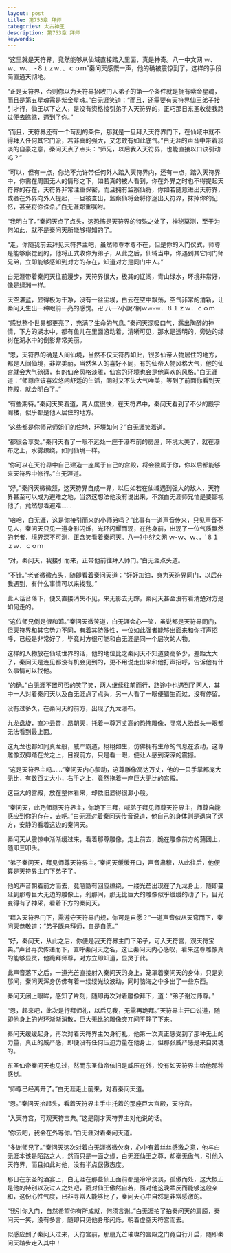 ```yaml
---
layout: post
title: 第753章 拜师
categories: 太古神王
description: 第753章 拜师
keywords:
---
```


“这里就是天符界，竟然能够从仙域直接踏入里面，真是神奇。八一中文网  ｗ、ｗ、ｗ、．-８`１`ｚ`ｗ`．、ｃｏｍ”秦问天感慨一声，他的确被震惊到了，这样的手段简直通天彻地。

“正是天符界，否则你以为天符界招收门人弟子的第一个条件就是拥有紫金星魂，而且是第五星魂需是紫金星魂。”白无涯笑道：“而且，还需要有天符界仙王弟子接引才行，仙王以下之人，是没有资格接引弟子入天符界的，正巧那日东圣收徒我路过便去瞧瞧，遇到了你。”

“而且，天符界还有一个苛刻的条件，那就是一旦拜入天符界门下，在仙域中就不得拜入任何其它门派，若非真的强大，又怎敢有如此底气。”白无涯的声音中带着淡淡的自豪之意，秦问天点了点头：“师兄，以后我入天符界，也能直接以口诀引动吗？”

“可以，但有一点，你绝不允许带任何外人踏入天符界内，还有一点，踏入天符界中，你需在周围无人的情形之下，如若真的被人看到，你在外界之时也不得提起天符界的存在，天符界非常注重保密，而且拥有监察仙将，你如若随意进出天符界，或者在外界向外人提起，一旦被查出，监察仙将会将你逐出天符界，抹掉你的记忆，甚至将你诛杀。”白无涯郑重嘱咐。

“我明白了。”秦问天点了点头，这恐怖是天符界的特殊之处了，神秘莫测，至于为何如此，就不是秦问天所能够得知的了。

“走，你随我前去拜见天符界主吧，虽然师尊本尊不在，但是你的入门仪式，师尊是能够察觉到的，他将正式收你为弟子，从此之后，仙域当中，你遇到其它同门师兄弟，立即能够感知到对方的存在，知道对方是同门中人。”

白无涯带着秦问天往前漫步，天符界很大，极其的辽阔，青山绿水，环境非常好，像是绿洲一样。

天空湛蓝，显得极为干净，没有一丝尘埃，白云在空中飘荡，空气非常的清新，让秦问天生出一种眼前一亮的感觉。卍  八一?小說?網ｗ`ｗ-ｗ`．８１ｚｗ．ｃｏｍ

“感觉整个世界都更亮了，充满了生命的气息。”秦问天深吸口气，露出陶醉的神情，下方的湖水中，都有鱼儿在里面游动着，清晰可见，那水是透明的，旁边的绿树在湖水中的倒影非常美丽。

“恩，天符界的确是人间仙境，当然不仅天符界如此，很多仙帝人物居住的地方，都是人间仙境，非常美丽，当然各人的喜好不同，有的仙帝人物风格大气，他的仙宫就会大气磅礴，有的仙帝风格淡雅，仙宫的环境也会是他喜欢的风格。”白无涯道：“师尊应该喜欢悠闲舒适的生活，同时又不失大气唯美，等到了前面你看到天符殿，就会明白了。”

“有些期待。”秦问天笑着道，两人度很快，在天符界中，秦问天看到了不少的殿宇阁楼，似乎都是他人居住的地方。

“这些都是你师兄师姐们的住地，环境如何？”白无涯笑着道。

“都很会享受。”秦问天看了一眼不远处一座于瀑布前的房屋，环境太美了，就在瀑布之上，水雾缭绕，如同仙境一样。

“你可以在天符界中自己建造一座属于自己的宫殿，将会独属于你，你以后都能够来天符界中修行。”白无涯道。

“好。”秦问天微微颔，这天符界自成一界，以后如若在仙域遇到强大的敌人，天符界甚至可以成为避难之地，当然这想法他没有说出来，不然白无涯师兄怕是要鄙视他了，竟然想着避难……

“哈哈，白无涯，这是你接引而来的小师弟吗？”此事有一道声音传来，只见声音不见人，秦问天只见一道身影闪烁，光环闪耀而现，在他身前，出现了一位气质飘然的老者，境界深不可测，正含笑看着秦问天。八一?中§?文网  ｗ-ｗ、ｗ、．`８１ｚｗ．ｃｏｍ

“对，秦问天，我接引而来，正带他前往拜入师门。”白无涯点头道。

“不错。”老者微微点头，随即看着秦问天道：“好好加油，身为天符界同门，以后在我遇到，有什么事情可以来找我。”

此人话音落下，便又直接消失不见，来无影去无踪，秦问天甚至没有看清楚对方是如何走的。

“这位师兄倒是很和蔼。”秦问天微笑道，白无涯会心一笑，虽说都是天符界同门，但天符界和其它势力不同，有着其特殊性，一位如此强者能够出面来和你打声招呼，已经是非常好了，毕竟对方很可能和白无涯是同一个层次的人物。

这样的人物放在仙域世界的话，他的地位比之秦问天不知道要高多少，差距太大了，秦问天是连见都没有机会见到的，更不用说走出来和他打声招呼，告诉他有什么事情可以找他。

“的确。”白无涯不置可否的笑了笑，两人继续往前而行，路途中也遇到了两人，其中一人对着秦问天以及白无涯点了点头，另一人看了一眼便错生而过，没有停留。

没有过多久，在秦问天的前方，出现了九龙瀑布。

九龙盘旋，直冲云霄，昂朝天，托着一尊万丈高的恐怖雕像，寻常人抬起头一眼都无法看到最上面。

这九龙也都如同真龙般，威严霸道，栩栩如生，仿佛拥有生命的气息在波动，这尊雕像双脚踏在龙之上，目视前方，只是看一眼，便让人感到深深的震撼。

“这是天符界主吗……”秦问天内心颤动，这尊雕像高达万丈，他的一只手掌都庞大无比，有数百丈大小，右手之上，竟然拖着一座巨大无比的宫殿。

这巨大的宫殿，放在整体看来，却依旧显得很渺小般。

“秦问天，此乃师尊天符界主，你跪下三拜，喊弟子拜见师尊天符界主，师尊自能感应到你的存在，去吧。”白无涯对着秦问天传音说道，他自己的身体则是退向了远方，安静的看着这边的秦问天。

秦问天从震惊中渐渐缓过来，看着那尊雕像，走上前去，跪在雕像前方的蒲团上，随即三叩头。

“弟子秦问天，拜见师尊天符界主。”秦问天缓缓开口，声音肃穆，从此往后，他便算是天符界主门下弟子了。

他的声音朝着前方而去，竟隐隐有回应缭绕，一缕光芒出现在了九龙身上，随即蔓延到那尊巨大无边的雕像上，刹那间，那无比巨大的雕像似乎缓缓的动了下，目光变得有了神采，看着下方的秦问天。

“拜入天符界门下，需遵守天符界门规，你可是自愿？”一道声音似从天穹而下，秦问天恭敬道：“弟子既来拜师，自是自愿。”

“好，秦问天，从此之后，你便是我天符界主门下弟子，可入天符宫，观天符宝典。”声音再次传递而下，直呼秦问天之名，这让秦问天内心感叹，看来这尊雕像真的能够显灵，他跪拜师尊，对方立即知道，显灵于此。

此声音落下之后，一道光芒直接射入秦问天的身上，笼罩着秦问天的身体，只是刹那间，秦问天浑身仿佛有着一缕缕光纹波动，同时脑海之中多出了一些东西。

秦问天闭上眼眸，感知了片刻，随即再次对着雕像拜下，道：“弟子谢过师尊。”

“恩，起来吧，此次是行拜师礼，以后见我，无需再跪拜。”天符界主开口说道，随即他身上的光环渐渐消散，巨大无比的雕像突兀间平静了下来。

秦问天缓缓起身，再次对着天符界主欠身行礼，他第一次真正感受到了那种无上的力量，真正的威严感，即便没有任何压迫力量在他身上，但那张威严感是来自灵魂的。

东圣仙帝秦问天也见过，然而东圣仙帝依旧是威压在外，没有如天符界主给他那种感觉。

“师尊已经离开了。”白无涯走上前来，对着秦问天道。

“恩。”秦问天抬起头，看着天符界主手中托着的那座巨大宫殿，天符宫。

“入天符宫，可观天符宝典。”这是刚才天符界主对他说的话。

“你去吧，我会在外等你。”白无涯对着秦问天道。

“多谢师兄了。”秦问天这次对着白无涯微微欠身，心中有着丝丝感激之意，他与白无涯本该是陌路之人，然而只是一面之缘，白无涯仙王之尊，却毫无傲气，引他入天符界，而且如此对他，没有半点倨傲态度。

那日在东圣的酒宴上，白无涯在那些仙王面前都是冷冷淡淡，孤傲而处，这大概正是他的特别以及过人之处吧，面对仙王傲然自若，面对他这晚辈反而能够这般亲和，这份心性气度，已非寻常人能够比了，秦问天心中自然是非常感激的。

“我引你入门，自然希望你有所成就，何须言谢。”白无涯拍了拍秦问天的肩膀，秦问天一笑，没有多言，随即只见他身形闪烁，朝着虚空天符宫而去。

似感应到了秦问天过来，天符宫前，那扇光芒璀璨的宫殿之门竟自行开启，随即秦问天踏步走入其中！
